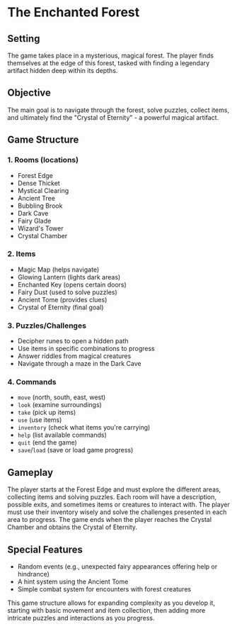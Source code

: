 # The Enchanted Forest

## Setting
The game takes place in a mysterious, magical forest. The player finds themselves at the edge of this forest, tasked with finding a legendary artifact hidden deep within its depths.

## Objective
The main goal is to navigate through the forest, solve puzzles, collect items, and ultimately find the "Crystal of Eternity" - a powerful magical artifact.

## Game Structure

### 1. Rooms (locations)
- Forest Edge
- Dense Thicket
- Mystical Clearing
- Ancient Tree
- Bubbling Brook
- Dark Cave
- Fairy Glade
- Wizard's Tower
- Crystal Chamber

### 2. Items
- Magic Map (helps navigate)
- Glowing Lantern (lights dark areas)
- Enchanted Key (opens certain doors)
- Fairy Dust (used to solve puzzles)
- Ancient Tome (provides clues)
- Crystal of Eternity (final goal)

### 3. Puzzles/Challenges
- Decipher runes to open a hidden path
- Use items in specific combinations to progress
- Answer riddles from magical creatures
- Navigate through a maze in the Dark Cave

### 4. Commands
- `move` (north, south, east, west)
- `look` (examine surroundings)
- `take` (pick up items)
- `use` (use items)
- `inventory` (check what items you're carrying)
- `help` (list available commands)
- `quit` (end the game)
- `save`/`load` (save or load game progress)

## Gameplay
The player starts at the Forest Edge and must explore the different areas, collecting items and solving puzzles. Each room will have a description, possible exits, and sometimes items or creatures to interact with. The player must use their inventory wisely and solve the challenges presented in each area to progress. The game ends when the player reaches the Crystal Chamber and obtains the Crystal of Eternity.

## Special Features
- Random events (e.g., unexpected fairy appearances offering help or hindrance)
- A hint system using the Ancient Tome
- Simple combat system for encounters with forest creatures

This game structure allows for expanding complexity as you develop it, starting with basic movement and item collection, then adding more intricate puzzles and interactions as you progress.
